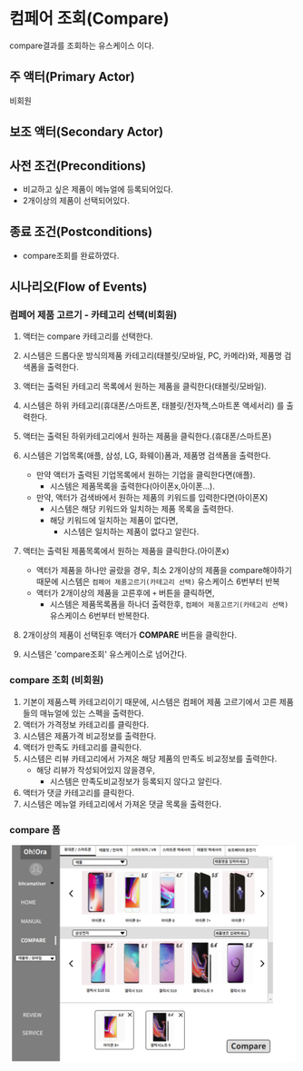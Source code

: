 # 컴페어 조회(Compare)
compare결과를 조회하는 유스케이스 이다.

## 주 액터(Primary Actor)
비회원

## 보조 액터(Secondary Actor)

## 사전 조건(Preconditions)
- 비교하고 싶은 제품이 메뉴얼에 등록되어있다.
- 2개이상의 제품이 선택되어있다.

## 종료 조건(Postconditions)
- compare조회를 완료하였다.

## 시나리오(Flow of Events)

### 컴페어 제품 고르기 - 카테고리 선택(비회원)

1. 액터는 compare 카테고리를 선택한다. 
2. 시스템은 드롭다운 방식의제품 카테고리(태블릿/모바일, PC, 카메라)와, 제품명 검색폼을 출력한다.
3. 액터는 출력된 카테고리 목록에서 원하는 제품을 클릭한다(태블릿/모바일).
4. 시스템은 하위 카테고리(휴대폰/스마트폰, 태블릿/전자책,스마트폰 액세서리) 를 출력한다.
5. 액터는 출력된 하위카테고리에서 원하는 제품을 클릭한다.(휴대폰/스마트폰)
6. 시스템은 기업목록(애플, 삼성, LG, 화웨이)폼과, 제품명 검색폼을 출력한다.
    - 만약 액터가 출력된 기업목록에서 원하는 기업을 클릭한다면(애플).
        - 시스템은 제품목록을 출력한다(아이폰x,아이폰...).
    - 만약, 액터가 검색바에서 원하는 제품의 키워드를 입력한다면(아이폰X)
        - 시스템은 해당 키워드와 일치하는 제품 목록을 출력한다.
        - 해당 키워드에 일치하는 제품이 없다면,
            - 시스템은 일치하는 제품이 없다고 알린다.

7. 액터는 출력된 제품목록에서 원하는 제품을 클릭한다.(아이폰x)
    - 액터가 제품을 하나만 골랐을 경우, 최소 2개이상의 제품을 compare해야하기 때문에 시스템은 `컴페어 제품고르기(카테고리 선택)` 유스케이스 6번부터 반복
    - 액터가 2개이상의 제품을 고른후에 `+` 버튼을 클릭하면,
        - 시스템은 제품목록폼을 하나더 출력한후, `컴페어 제품고르기(카테고리 선택)` 유스케이스 6번부터 반복한다.
8. 2개이상의 제품이 선택된후 액터가 **COMPARE** 버튼을 클릭한다.
9. 시스템은 'compare조회' 유스케이스로 넘어간다.

### compare 조회 (비회원)

1. 기본이 제품스펙 카테고리이기 때문에, 시스템은 컴페어 제품 고르기에서 고른 제품들의 매뉴얼에 있는 스펙을 출력한다.
2. 액터가 가격정보 카테고리를 클릭한다.
3. 시스템은 제품가격 비교정보를 출력한다.
4. 액터가 만족도 카테고리를 클릭한다.
5. 시스템은 리뷰 카테고리에서 가져온 해당 제품의 만족도 비교정보를 출력한다.
    - 해당 리뷰가 작성되어있지 않을경우,
        - 시스템은 만족도비교정보가 등록되지 않다고 알린다.
6. 액터가 댓글 카테고리를 클릭한다.
7. 시스템은 메뉴얼 카테고리에서 가져온 댓글 목록을 출력한다.

### compare 폼
![compare 폼](./images/Joo-CompareIndex.png)